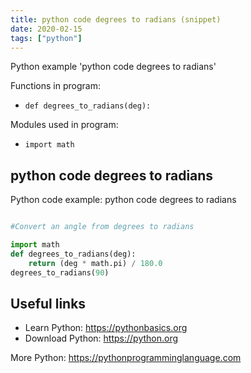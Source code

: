 ```yaml
---
title: python code degrees to radians (snippet)
date: 2020-02-15
tags: ["python"]
---
```

Python example 'python code degrees to radians'

Functions in program: 
* `def degrees_to_radians(deg):`

Modules used in program: 
* `import math`

## python code degrees to radians

Python code example: python code degrees to radians

```python

#Convert an angle from degrees to radians

import math
def degrees_to_radians(deg):
    return (deg * math.pi) / 180.0
degrees_to_radians(90)


```

## Useful links

- Learn Python: https://pythonbasics.org
- Download Python: https://python.org

More Python: https://pythonprogramminglanguage.com
